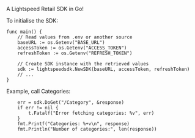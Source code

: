 A Lightspeed Retail SDK in Go!

To initialise the SDK:

```
func main() {
    // Read values from .env or another source
    baseURL := os.Getenv("BASE_URL")
    accessToken := os.Getenv("ACCESS_TOKEN")
    refreshToken := os.Getenv("REFRESH_TOKEN")

    // Create SDK instance with the retrieved values
    sdk := lightspeedsdk.NewSDK(baseURL, accessToken, refreshToken)
    // ...
}
```

Example, call Categories:

```
	err = sdk.DoGet("/Category", &response)
	if err != nil {
		t.Fatalf("Error fetching categories: %v", err)
	}
	fmt.Printf("Categories: %+v\n", response)
	fmt.Println("Number of categories:", len(response))
```
